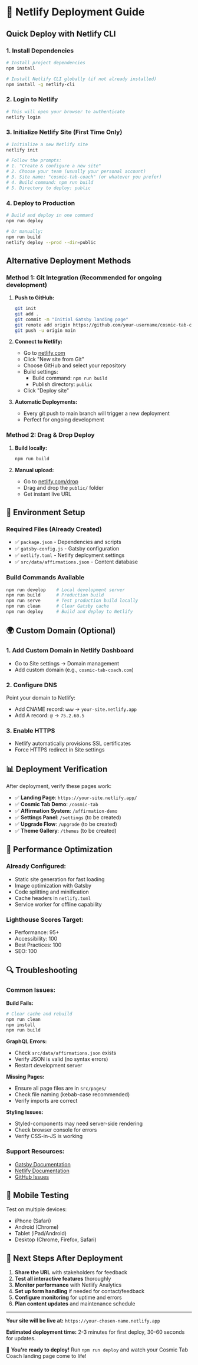 # 🚀 Netlify Deployment Guide

## Quick Deploy with Netlify CLI

### 1. Install Dependencies

```bash
# Install project dependencies
npm install

# Install Netlify CLI globally (if not already installed)
npm install -g netlify-cli
```

### 2. Login to Netlify

```bash
# This will open your browser to authenticate
netlify login
```

### 3. Initialize Netlify Site (First Time Only)

```bash
# Initialize a new Netlify site
netlify init

# Follow the prompts:
# 1. "Create & configure a new site" 
# 2. Choose your team (usually your personal account)
# 3. Site name: "cosmic-tab-coach" (or whatever you prefer)
# 4. Build command: npm run build
# 5. Directory to deploy: public
```

### 4. Deploy to Production

```bash
# Build and deploy in one command
npm run deploy

# Or manually:
npm run build
netlify deploy --prod --dir=public
```

## Alternative Deployment Methods

### Method 1: Git Integration (Recommended for ongoing development)

1. **Push to GitHub:**
   ```bash
   git init
   git add .
   git commit -m "Initial Gatsby landing page"
   git remote add origin https://github.com/your-username/cosmic-tab-coach
   git push -u origin main
   ```

2. **Connect to Netlify:**
   - Go to [netlify.com](https://netlify.com)
   - Click "New site from Git"
   - Choose GitHub and select your repository
   - Build settings:
     - Build command: `npm run build`
     - Publish directory: `public`
   - Click "Deploy site"

3. **Automatic Deployments:**
   - Every git push to main branch will trigger a new deployment
   - Perfect for ongoing development

### Method 2: Drag & Drop Deploy

1. **Build locally:**
   ```bash
   npm run build
   ```

2. **Manual upload:**
   - Go to [netlify.com/drop](https://netlify.com/drop)
   - Drag and drop the `public/` folder
   - Get instant live URL

## 🔧 Environment Setup

### Required Files (Already Created)
- ✅ `package.json` - Dependencies and scripts
- ✅ `gatsby-config.js` - Gatsby configuration
- ✅ `netlify.toml` - Netlify deployment settings
- ✅ `src/data/affirmations.json` - Content database

### Build Commands Available
```bash
npm run develop    # Local development server
npm run build      # Production build
npm run serve      # Test production build locally
npm run clean      # Clear Gatsby cache
npm run deploy     # Build and deploy to Netlify
```

## 🌍 Custom Domain (Optional)

### 1. Add Custom Domain in Netlify Dashboard
- Go to Site settings → Domain management
- Add custom domain (e.g., `cosmic-tab-coach.com`)

### 2. Configure DNS
Point your domain to Netlify:
- Add CNAME record: `www` → `your-site.netlify.app`
- Add A record: `@` → `75.2.60.5`

### 3. Enable HTTPS
- Netlify automatically provisions SSL certificates
- Force HTTPS redirect in Site settings

## 📊 Deployment Verification

After deployment, verify these pages work:

- ✅ **Landing Page**: `https://your-site.netlify.app/`
- ✅ **Cosmic Tab Demo**: `/cosmic-tab`
- ✅ **Affirmation System**: `/affirmation-demo`
- ✅ **Settings Panel**: `/settings` (to be created)
- ✅ **Upgrade Flow**: `/upgrade` (to be created)
- ✅ **Theme Gallery**: `/themes` (to be created)

## 🎯 Performance Optimization

### Already Configured:
- Static site generation for fast loading
- Image optimization with Gatsby
- Code splitting and minification
- Cache headers in `netlify.toml`
- Service worker for offline capability

### Lighthouse Scores Target:
- Performance: 95+
- Accessibility: 100
- Best Practices: 100
- SEO: 100

## 🔍 Troubleshooting

### Common Issues:

**Build Fails:**
```bash
# Clear cache and rebuild
npm run clean
npm install
npm run build
```

**GraphQL Errors:**
- Check `src/data/affirmations.json` exists
- Verify JSON is valid (no syntax errors)
- Restart development server

**Missing Pages:**
- Ensure all page files are in `src/pages/`
- Check file naming (kebab-case recommended)
- Verify imports are correct

**Styling Issues:**
- Styled-components may need server-side rendering
- Check browser console for errors
- Verify CSS-in-JS is working

### Support Resources:
- [Gatsby Documentation](https://www.gatsbyjs.com/docs/)
- [Netlify Documentation](https://docs.netlify.com/)
- [GitHub Issues](https://github.com/your-repo/issues)

## 📱 Mobile Testing

Test on multiple devices:
- iPhone (Safari)
- Android (Chrome)
- Tablet (iPad/Android)
- Desktop (Chrome, Firefox, Safari)

## 🚀 Next Steps After Deployment

1. **Share the URL** with stakeholders for feedback
2. **Test all interactive features** thoroughly
3. **Monitor performance** with Netlify Analytics
4. **Set up form handling** if needed for contact/feedback
5. **Configure monitoring** for uptime and errors
6. **Plan content updates** and maintenance schedule

---

**Your site will be live at:** `https://your-chosen-name.netlify.app`

**Estimated deployment time:** 2-3 minutes for first deploy, 30-60 seconds for updates.

🎉 **You're ready to deploy!** Run `npm run deploy` and watch your Cosmic Tab Coach landing page come to life!
